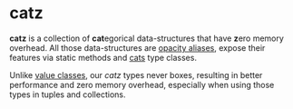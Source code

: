 # catz
**catz** is a collection of **cat**egorical data-structures that have **z**ero memory overhead.
All those data-structures are [opacity aliases](https://www.reddit.com/r/scala/comments/5qbdgq/value_types_without_anyval/dcxze9q/),
expose their features via static methods and [cats](https://typelevel.org/cats/) type classes.

Unlike [value classes](https://docs.scala-lang.org/overviews/core/value-classes.html), our *catz* types never boxes,
resulting in better performance and zero memory overhead, especially when using those types in tuples and collections.

